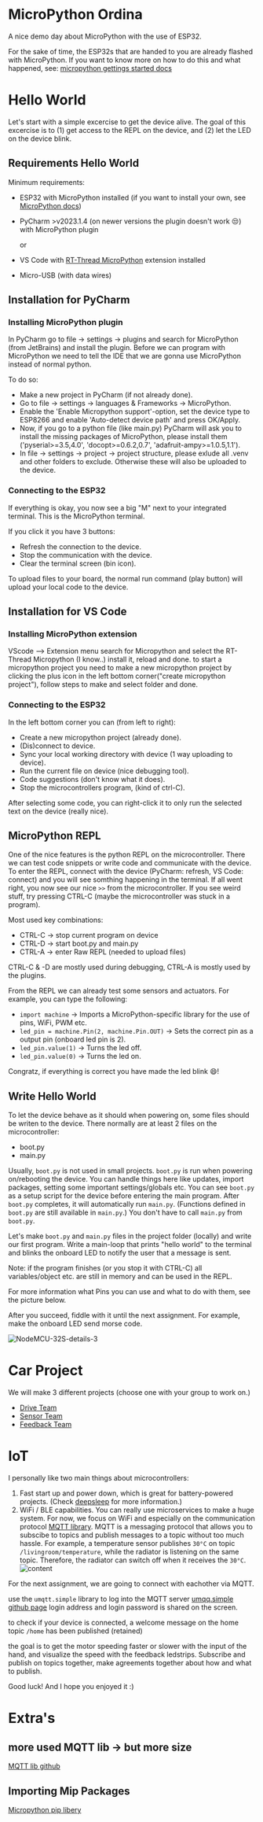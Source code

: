 # MicroPython Ordina

A nice demo day about MicroPython with the use of ESP32.

For the sake of time, the ESP32s that are handed to you are already flashed with MicroPython.
If you want to know more on how to do this and what happened, see:
[micropython gettings started docs](https://docs.micropython.org/en/latest/esp32/tutorial/intro.html#)

# Hello World

Let's start with a simple excercise to get the device alive. The goal of this excercise is to
(1) get access to the REPL on the device, and (2) let the LED on the device blink.

## Requirements Hello World

Minimum requirements:

- ESP32 with MicroPython installed (if you want to install your
  own, see [MicroPython docs](https://docs.micropython.org/en/latest/esp32/tutorial/intro.html))
- PyCharm >v2023.1.4 (on newer versions the plugin doesn't work :unamused:) with MicroPython plugin

  or

- VS Code with [RT-Thread MicroPython](https://marketplace.visualstudio.com/items?itemName=RT-Thread.rt-thread-micropython) extension installed 
- Micro-USB (with data wires)

## Installation for PyCharm

### Installing MicroPython plugin

In PyCharm go to file -> settings -> plugins and search for MicroPython (from JetBrains) and install the plugin.
Before we can program with MicroPython we need to tell the IDE that we are gonna use MicroPython instead of normal python.

To do so:
- Make a new project in PyCharm (if not already done).
- Go to file -> settings -> languages & Frameworks -> MicroPython.
- Enable the 'Enable Micropython support'-option, set the device type to ESP8266 and enable 'Auto-detect
  device path' and press OK/Apply.
- Now, if you go to a python file (like main.py) PyCharm will ask you to install the missing packages of
  MicroPython, please install them ('pyserial>=3.5,4.0', 'docopt>=0.6.2,0.7', 'adafruit-ampy>=1.0.5,1.1').
- In file -> settings -> project -> project structure, please exlude all .venv and other folders to exclude.
  Otherwise these will also be uploaded to the device.

### Connecting to the ESP32

If everything is okay, you now see a big "M" next to your integrated terminal. This is the MicroPython terminal.

If you click it you have 3 buttons:
- Refresh the connection to the device.
- Stop the communication with the device.
- Clear the terminal screen (bin icon).

To upload files to your board, the normal run command (play button) will upload your local code to the device.

## Installation for VS Code

### Installing MicroPython extension

VScode --> Extension menu search for Micropython and select the RT-Thread Micropython (I know..)
install it, reload and done.
to start a micropython project you need to make a new micropython project by clicking the plus icon in the left bottom
corner("create micropython project"), follow steps to make and select folder and done.

### Connecting to the ESP32

In the left bottom corner you can (from left to right):
- Create a new micropython project (already done).
- (Dis)connect to device.
- Sync your local working directory with device (1 way uploading to device).
- Run the current file on device (nice debugging tool).
- Code suggestions (don't know what it does).
- Stop the microcontrollers program, (kind of ctrl-C).

After selecting some code, you can right-click it to only run the selected text on the device (really nice).

## MicroPython REPL

One of the nice features is the python REPL on the microcontroller. There we can test code snippets or write code
and communicate with the device. To enter the REPL, connect with the device (PyCharm: refresh, VS Code: connect)
and you will see somthing happening in the terminal. If all went right, you now see our nice `>>` from the
microcontroller. If you see weird stuff, try pressing CTRL-C (maybe the microcontroller was stuck in a program).

Most used key combinations:
- CTRL-C -> stop current program on device
- CTRL-D -> start boot.py and main.py
- CTRL-A -> enter Raw REPL (needed to upload files)

CTRL-C & -D are mostly used during debugging, CTRL-A is mostly used by the plugins.

From the REPL we can already test some sensors and actuators. For example, you can type the following:
- `import machine` -> Imports a MicroPython-specific library for the use of pins, WiFi, PWM etc.
- `led_pin = machine.Pin(2, machine.Pin.OUT)` -> Sets the correct pin as a output pin (onboard led pin is 2).
- `led_pin.value(1)` -> Turns the led off.
- `led_pin.value(0)` -> Turns the led on.

Congratz, if everything is correct you have made the led blink :smile:!

## Write Hello World

To let the device behave as it should when powering on, some files should be writen to the device. There normally are
at least 2 files on the microcontroller:
- boot.py
- main.py

Usually, `boot.py` is not used in small projects. `boot.py` is run when powering on/rebooting the device. You can handle
things here like updates, import packages, setting some important settings/globals etc. You can see `boot.py` as a setup
script for the device before entering the main program. After `boot.py` completes, it will automatically run `main.py`.
(Functions defined in `boot.py` are still available in `main.py`.) You don't have to call `main.py` from `boot.py`.

Let's make `boot.py` and `main.py` files in the project folder (locally) and write our first program. Write a main-loop
that prints "hello world" to the terminal and blinks the onboard LED to notify the user that a message is sent.

Note: if the program finishes (or you stop it with CTRL-C) all variables/object etc. are still in memory and can be used
in the REPL.

For more information what Pins you can use and what to do with them, see the picture below.

After you succeed, fiddle with it until the next assignment. For example, make the onboard LED send morse code.

![NodeMCU-32S-details-3](https://github.com/Raytesnel/micropython_ordina/assets/66633722/1ac5c0e8-ff98-4b04-91a8-1eea7eee7402)

# Car Project

We will make 3 different projects (choose one with your group to work on.)

- [Drive Team](/module_drive/README.md#drive-team)
- [Sensor Team](/module_input/README.md#input-team)
- [Feedback Team](/module_feedback/README.md#feedback-team)

# IoT

I personally like two main things about microcontrollers:
1. Fast start up and power down, which is great for battery-powered projects. (Check
   [deepsleep](https://docs.micropython.org/en/latest/esp32/quickref.html#deep-sleep-mode) for more information.)
3. WiFi / BLE capabilities. You can really use microservices to make a huge system. For now, we focus on WiFi and especially
   on the communication protocol [MQTT library](https://github.com/peterhinch/micropython-mqtt). MQTT is a messaging protocol
   that allows you to subscibe to topics and publish messages to a topic without too much hassle.
   For example, a temperature sensor publishes `30°C` on topic `/livingroom/temperature`, while the radiator is listening on
   the same topic. Therefore, the radiator can switch off when it receives the `30°C`.
  ![content](https://i0.wp.com/randomnerdtutorials.com/wp-content/uploads/2018/12/MQTT-Diagram.png?w=750&quality=100&strip=all&ssl=1)

For the next assignment, we are going to connect with eachother via MQTT.

use the `umqtt.simple` library to log into the MQTT
server [umqq.simple github page](https://github.com/micropython/micropython-lib/tree/master/micropython/umqtt.simple)
login address and login password is shared on the screen.

to check if your device is connected,
a welcome message on the home topic `/home` has been published (retained)

the goal is to get the motor speeding faster or slower with the input of the hand, and visualize the speed with the
feedback ledstrips.
Subscribe and publish on topics together, make agreements together about how and what to publish.

Good luck! And I hope you enjoyed it :)

# Extra's

## more used MQTT lib -> but more size

[MQTT lib github](https://github.com/peterhinch/micropython-mqtt/tree/master/mqtt_as)

## Importing Mip Packages

[Micropython pip libery](https://github.com/micropython/micropython-lib)

